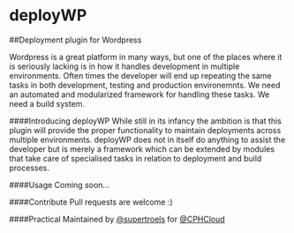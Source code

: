 deployWP
========

##Deployment plugin for Wordpress

Wordpress is a great platform in many ways, but one of the places where it is seriously lacking is in how it handles development in multiple environments. Often times the developer will end up repeating the same tasks in both development, testing and production environemnts. We need an automated and modularized framework for handling these tasks. We need a build system.

####Introducing deployWP
While still in its infancy the ambition is that this plugin will provide the proper functionality to maintain deployments across multiple environments. deployWP does not in itself do anything to assist the developer but is merely a framework which can be extended by modules that take care of specialised tasks in relation to deployment and build processes.

####Usage
Coming soon...

####Contribute
Pull requests are welcome :)

####Practical
Maintained by [@supertroels](http://www.github.com/supertroels) for [@CPHCloud](http://www.github.com/CPHCloud)

